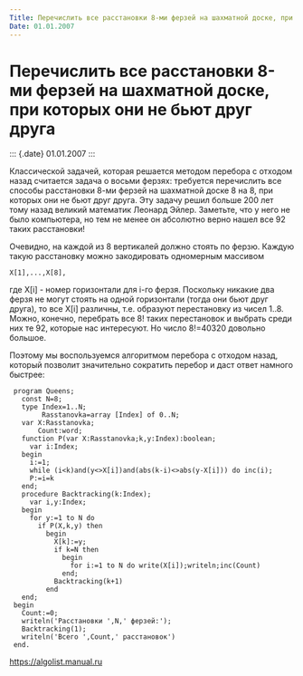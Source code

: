 ```yaml
---
Title: Перечислить все расстановки 8-ми ферзей на шахматной доске, при которых они не бьют друг друга
Date: 01.01.2007
---
```



Перечислить все расстановки 8-ми ферзей на шахматной доске, при которых они не бьют друг друга
==============================================================================================

::: {.date}
01.01.2007
:::

Классической задачей, которая решается методом перебора с отходом назад
считается задача о восьми ферзях: требуется перечислить все способы
расстановки 8-ми ферзей на шахматной доске 8 на 8, при которых они не
бьют друг друга. Эту задачу решил больше 200 лет тому назад великий
математик Леонард Эйлер. Заметьте, что у него не было компьютера, но тем
не менее он абсолютно верно нашел все 92 таких расстановки!

Очевидно, на каждой из 8 вертикалей должно стоять по ферзю. Каждую такую
расстановку можно закодировать одномерным массивом

    X[1],...,X[8],

где X\[i\] - номер горизонтали для i-го ферзя. Поскольку никакие два
ферзя не могут стоять на одной горизонтали (тогда они бьют друг друга),
то все X\[i\] различны, т.е. образуют перестановку из чисел 1..8. Можно,
конечно, перебрать все 8! таких перестановок и выбрать среди них те 92,
которые нас интересуют. Hо число 8!=40320 довольно большое.

Поэтому мы воспользуемся алгоритмом перебора с отходом назад, который
позволит значительно сократить перебор и даст ответ намного быстрее:

     program Queens;
       const N=8;
       type Index=1..N;
            Rasstanovka=array [Index] of 0..N;
       var X:Rasstanovka;
           Count:word;
       function P(var X:Rasstanovka;k,y:Index):boolean;
         var i:Index;
       begin
         i:=1;
         while (i<k)and(y<>X[i])and(abs(k-i)<>abs(y-X[i])) do inc(i);
         P:=i=k
       end;
       procedure Backtracking(k:Index);
         var i,y:Index;
       begin
         for y:=1 to N do
           if P(X,k,y) then
             begin
               X[k]:=y;
               if k=N then
                 begin
                   for i:=1 to N do write(X[i]);writeln;inc(Count)
                 end;
               Backtracking(k+1)
             end
       end;
     begin
       Count:=0;
       writeln('Расстановки ',N,' ферзей:');
       Backtracking(1);
       writeln('Всего ',Count,' расстановок')
     end.

<https://algolist.manual.ru>
